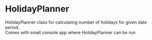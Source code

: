 # HolidayPlanner
HolidayPlanner class for calculating number of holidays for given date period.<br/>
Comes with small console app where HolidayPlanner can be run.
